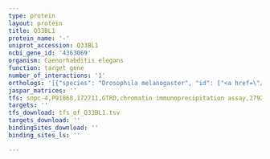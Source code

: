 ```yaml
---
type: protein
layout: protein
title: Q33BL1
protein_name: '-'
uniprot_accession: Q33BL1
ncbi_gene_id: '4363069'
organism: Caenorhabditis elegans
function: target gene
number_of_interactions: '1'
orthologs: '[{"species": "Drosophila melanogaster", "id": ["<a href=\"/protein/q9vxv4\">Q9VXV4</a>"]}]'
jaspar_matrices: ''
tfs: snpc-4,P91868,172711,GTRD,chromatin immunoprecipitation assay,27924024%5Buid%5D,No
targets: ''
tfs_download: tfs_of_Q33BL1.tsv
targets_download: ''
bindingSites_download: ''
binding_sites_ls: ''

---
```

